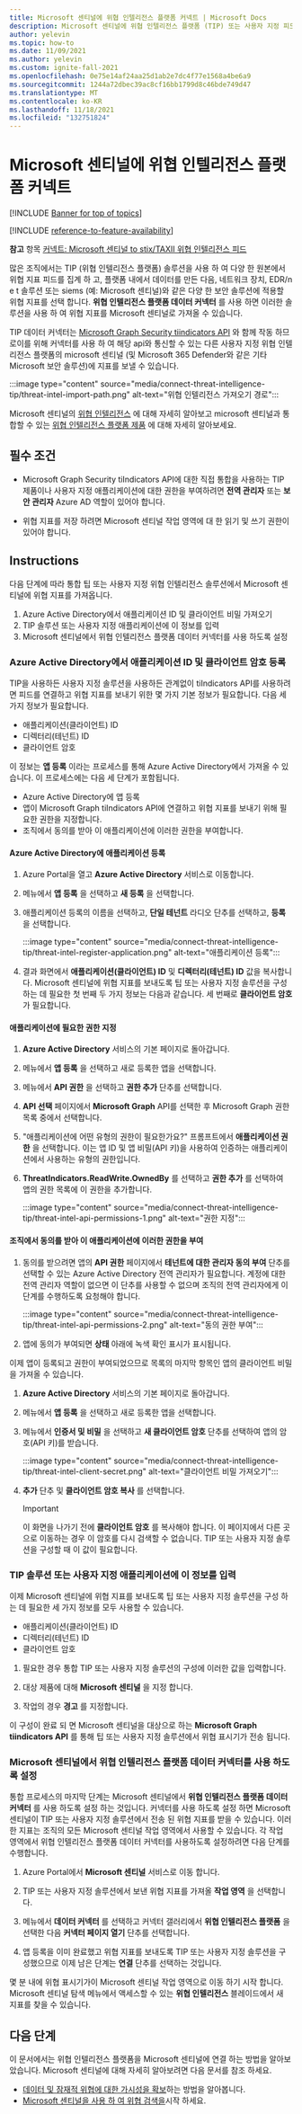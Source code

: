 ```yaml
---
title: Microsoft 센티널에 위협 인텔리전스 플랫폼 커넥트 | Microsoft Docs
description: Microsoft 센티널에 위협 인텔리전스 플랫폼 (TIP) 또는 사용자 지정 피드를 연결 하 고 위협 지표를 보내는 방법에 대해 알아봅니다.
author: yelevin
ms.topic: how-to
ms.date: 11/09/2021
ms.author: yelevin
ms.custom: ignite-fall-2021
ms.openlocfilehash: 0e75e14af24aa25d1ab2e7dc4f77e1568a4be6a9
ms.sourcegitcommit: 1244a72dbec39ac8cf16bb1799d8c46bde749d47
ms.translationtype: MT
ms.contentlocale: ko-KR
ms.lasthandoff: 11/18/2021
ms.locfileid: "132751824"
---
```

# <a name="connect-your-threat-intelligence-platform-to-microsoft-sentinel"></a>Microsoft 센티널에 위협 인텔리전스 플랫폼 커넥트

[!INCLUDE [Banner for top of topics](./includes/banner.md)]

[!INCLUDE [reference-to-feature-availability](includes/reference-to-feature-availability.md)]

**참고** 항목 [커넥트: Microsoft 센티널 to stix/TAXII 위협 인텔리전스 피드](connect-threat-intelligence-taxii.md)

많은 조직에서는 TIP (위협 인텔리전스 플랫폼) 솔루션을 사용 하 여 다양 한 원본에서 위협 지표 피드를 집계 하 고, 플랫폼 내에서 데이터를 만든 다음, 네트워크 장치, EDR/n e t 솔루션 또는 siems (예: Microsoft 센티널)와 같은 다양 한 보안 솔루션에 적용할 위협 지표를 선택 합니다. **위협 인텔리전스 플랫폼 데이터 커넥터** 를 사용 하면 이러한 솔루션을 사용 하 여 위협 지표를 Microsoft 센티널로 가져올 수 있습니다. 

TIP 데이터 커넥터는 [Microsoft Graph Security tiindicators API](/graph/api/resources/tiindicator) 와 함께 작동 하므로이를 위해 커넥터를 사용 하 여 해당 api와 통신할 수 있는 다른 사용자 지정 위협 인텔리전스 플랫폼의 microsoft 센티널 (및 Microsoft 365 Defender와 같은 기타 Microsoft 보안 솔루션)에 지표를 보낼 수 있습니다.

:::image type="content" source="media/connect-threat-intelligence-tip/threat-intel-import-path.png" alt-text="위협 인텔리전스 가져오기 경로":::

Microsoft 센티널의 [위협 인텔리전스](understand-threat-intelligence.md) 에 대해 자세히 알아보고 microsoft 센티널과 통합할 수 있는 [위협 인텔리전스 플랫폼 제품](threat-intelligence-integration.md#integrated-threat-intelligence-platform-products) 에 대해 자세히 알아보세요.

## <a name="prerequisites"></a>필수 조건  

- Microsoft Graph Security tiIndicators API에 대한 직접 통합을 사용하는 TIP 제품이나 사용자 지정 애플리케이션에 대한 권한을 부여하려면 **전역 관리자** 또는 **보안 관리자** Azure AD 역할이 있어야 합니다.

- 위협 지표를 저장 하려면 Microsoft 센티널 작업 영역에 대 한 읽기 및 쓰기 권한이 있어야 합니다.

## <a name="instructions"></a>Instructions

다음 단계에 따라 통합 팁 또는 사용자 지정 위협 인텔리전스 솔루션에서 Microsoft 센티널에 위협 지표를 가져옵니다.
1.  Azure Active Directory에서 애플리케이션 ID 및 클라이언트 비밀 가져오기
2.  TIP 솔루션 또는 사용자 지정 애플리케이션에 이 정보를 입력
3.  Microsoft 센티널에서 위협 인텔리전스 플랫폼 데이터 커넥터를 사용 하도록 설정

### <a name="sign-up-for-an-application-id-and-client-secret-from-your-azure-active-directory"></a>Azure Active Directory에서 애플리케이션 ID 및 클라이언트 암호 등록

TIP을 사용하든 사용자 지정 솔루션을 사용하든 관계없이 tiIndicators API를 사용하려면 피드를 연결하고 위협 지표를 보내기 위한 몇 가지 기본 정보가 필요합니다. 다음 세 가지 정보가 필요합니다.

- 애플리케이션(클라이언트) ID
- 디렉터리(테넌트) ID
- 클라이언트 암호

이 정보는 **앱 등록** 이라는 프로세스를 통해 Azure Active Directory에서 가져올 수 있습니다. 이 프로세스에는 다음 세 단계가 포함됩니다.

- Azure Active Directory에 앱 등록
- 앱이 Microsoft Graph tiIndicators API에 연결하고 위협 지표를 보내기 위해 필요한 권한을 지정합니다.
- 조직에서 동의를 받아 이 애플리케이션에 이러한 권한을 부여합니다.

#### <a name="register-an-application-with-azure-active-directory"></a>Azure Active Directory에 애플리케이션 등록

1. Azure Portal을 열고 **Azure Active Directory** 서비스로 이동합니다.
1. 메뉴에서 **앱 등록** 을 선택하고 **새 등록** 을 선택합니다.
1. 애플리케이션 등록의 이름을 선택하고, **단일 테넌트** 라디오 단추를 선택하고, **등록** 을 선택합니다. 

    :::image type="content" source="media/connect-threat-intelligence-tip/threat-intel-register-application.png" alt-text="애플리케이션 등록":::

1. 결과 화면에서 **애플리케이션(클라이언트) ID** 및 **디렉터리(테넌트) ID** 값을 복사합니다. Microsoft 센티널에 위협 지표를 보내도록 팁 또는 사용자 지정 솔루션을 구성 하는 데 필요한 첫 번째 두 가지 정보는 다음과 같습니다. 세 번째로 **클라이언트 암호** 가 필요합니다.

#### <a name="specify-the-permissions-required-by-the-application"></a>애플리케이션에 필요한 권한 지정

1. **Azure Active Directory** 서비스의 기본 페이지로 돌아갑니다.

1. 메뉴에서 **앱 등록** 을 선택하고 새로 등록한 앱을 선택합니다.

1. 메뉴에서 **API 권한** 을 선택하고 **권한 추가** 단추를 선택합니다.

1. **API 선택** 페이지에서 **Microsoft Graph** API를 선택한 후 Microsoft Graph 권한 목록 중에서 선택합니다.

1. "애플리케이션에 어떤 유형의 권한이 필요한가요?" 프롬프트에서 **애플리케이션 권한** 을 선택합니다. 이는 앱 ID 및 앱 비밀(API 키)을 사용하여 인증하는 애플리케이션에서 사용하는 유형의 권한입니다.

1. **ThreatIndicators.ReadWrite.OwnedBy** 를 선택하고 **권한 추가** 를 선택하여 앱의 권한 목록에 이 권한을 추가합니다.

    :::image type="content" source="media/connect-threat-intelligence-tip/threat-intel-api-permissions-1.png" alt-text="권한 지정":::

#### <a name="get-consent-from-your-organization-to-grant-these-permissions"></a>조직에서 동의를 받아 이 애플리케이션에 이러한 권한을 부여

1. 동의를 받으려면 앱의 **API 권한** 페이지에서 **테넌트에 대한 관리자 동의 부여** 단추를 선택할 수 있는 Azure Active Directory 전역 관리자가 필요합니다. 계정에 대한 전역 관리자 역할이 없으면 이 단추를 사용할 수 없으며 조직의 전역 관리자에게 이 단계를 수행하도록 요청해야 합니다. 

    :::image type="content" source="media/connect-threat-intelligence-tip/threat-intel-api-permissions-2.png" alt-text="동의 권한 부여":::

1. 앱에 동의가 부여되면 **상태** 아래에 녹색 확인 표시가 표시됩니다.

이제 앱이 등록되고 권한이 부여되었으므로 목록의 마지막 항목인 앱의 클라이언트 비밀을 가져올 수 있습니다.

1. **Azure Active Directory** 서비스의 기본 페이지로 돌아갑니다.

1. 메뉴에서 **앱 등록** 을 선택하고 새로 등록한 앱을 선택합니다.

1. 메뉴에서 **인증서 및 비밀** 을 선택하고 **새 클라이언트 암호** 단추를 선택하여 앱의 암호(API 키)를 받습니다.

    :::image type="content" source="media/connect-threat-intelligence-tip/threat-intel-client-secret.png" alt-text="클라이언트 비밀 가져오기":::

1. **추가** 단추 및 **클라이언트 암호 복사** 를 선택합니다.

    > [!IMPORTANT]
    > 이 화면을 나가기 전에 **클라이언트 암호** 를 복사해야 합니다. 이 페이지에서 다른 곳으로 이동하는 경우 이 암호를 다시 검색할 수 없습니다. TIP 또는 사용자 지정 솔루션을 구성할 때 이 값이 필요합니다.

### <a name="input-this-information-into-your-tip-solution-or-custom-application"></a>TIP 솔루션 또는 사용자 지정 애플리케이션에 이 정보를 입력

이제 Microsoft 센티널에 위협 지표를 보내도록 팁 또는 사용자 지정 솔루션을 구성 하는 데 필요한 세 가지 정보를 모두 사용할 수 있습니다.

- 애플리케이션(클라이언트) ID
- 디렉터리(테넌트) ID
- 클라이언트 암호

1. 필요한 경우 통합 TIP 또는 사용자 지정 솔루션의 구성에 이러한 값을 입력합니다.

1. 대상 제품에 대해 **Microsoft 센티널** 을 지정 합니다.

1. 작업의 경우 **경고** 를 지정합니다.

이 구성이 완료 되 면 Microsoft 센티널을 대상으로 하는 **Microsoft Graph tiindicators API** 를 통해 팁 또는 사용자 지정 솔루션에서 위협 표시기가 전송 됩니다.

### <a name="enable-the-threat-intelligence-platforms-data-connector-in-microsoft-sentinel"></a>Microsoft 센티널에서 위협 인텔리전스 플랫폼 데이터 커넥터를 사용 하도록 설정

통합 프로세스의 마지막 단계는 Microsoft 센티널에서 **위협 인텔리전스 플랫폼 데이터 커넥터** 를 사용 하도록 설정 하는 것입니다. 커넥터를 사용 하도록 설정 하면 Microsoft 센티널이 TIP 또는 사용자 지정 솔루션에서 전송 된 위협 지표를 받을 수 있습니다. 이러한 지표는 조직의 모든 Microsoft 센티널 작업 영역에서 사용할 수 있습니다. 각 작업 영역에서 위협 인텔리전스 플랫폼 데이터 커넥터를 사용하도록 설정하려면 다음 단계를 수행합니다.

1. Azure Portal에서 **Microsoft 센티널** 서비스로 이동 합니다.

1. TIP 또는 사용자 지정 솔루션에서 보낸 위협 지표를 가져올 **작업 영역** 을 선택합니다.

1. 메뉴에서 **데이터 커넥터** 를 선택하고 커넥터 갤러리에서 **위협 인텔리전스 플랫폼** 을 선택한 다음 **커넥터 페이지 열기** 단추를 선택합니다.

1. 앱 등록을 이미 완료했고 위협 지표를 보내도록 TIP 또는 사용자 지정 솔루션을 구성했으므로 이제 남은 단계는 **연결** 단추를 선택하는 것입니다.

몇 분 내에 위협 표시기가이 Microsoft 센티널 작업 영역으로 이동 하기 시작 합니다. Microsoft 센티널 탐색 메뉴에서 액세스할 수 있는 **위협 인텔리전스** 블레이드에서 새 지표를 찾을 수 있습니다.

## <a name="next-steps"></a>다음 단계

이 문서에서는 위협 인텔리전스 플랫폼을 Microsoft 센티널에 연결 하는 방법을 알아보았습니다. Microsoft 센티널에 대해 자세히 알아보려면 다음 문서를 참조 하세요.

- [데이터 및 잠재적 위협에 대한 가시성을 확보](get-visibility.md)하는 방법을 알아봅니다.
- [Microsoft 센티널을 사용 하 여 위협 검색을](./detect-threats-built-in.md)시작 하세요.
